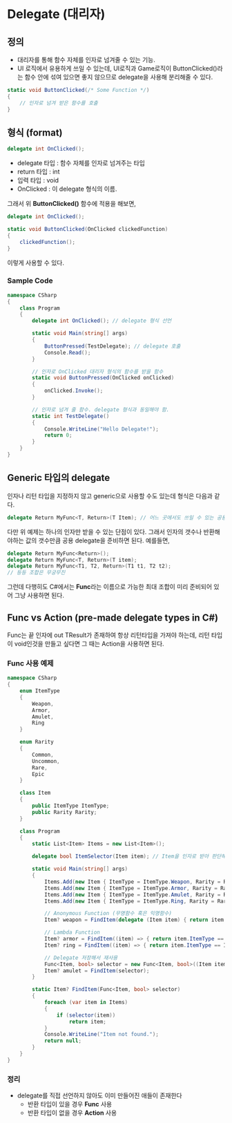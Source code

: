 # Delegate (대리자)

## 정의
- 대리자를 통해 함수 자체를 인자로 넘겨줄 수 있는 기능. 
- UI 로직에서 유용하게 쓰일 수 있는데, UI로직과 Game로직이 ButtonClicked()라는 함수 안에 섞여 있으면 좋지 않으므로 delegate을 사용해 분리해줄 수 있다.
```csharp
static void ButtonClicked(/* Some Function */)
{
    // 인자로 넘겨 받은 함수를 호출
}
```

## 형식 (format)

```csharp
delegate int OnClicked();
```
- delegate 타입 : 함수 자체를 인자로 넘겨주는 타입
- return 타입 : int
- 입력 타입 : void
- OnClicked : 이 delegate 형식의 이름.

그래서 위 **ButtonClicked()** 함수에 적용을 해보면,
```csharp
delegate int OnClicked();

static void ButtonClicked(OnClicked clickedFunction)
{
    clickedFunction();
}
```
이렇게 사용할 수 있다.

### Sample Code

```csharp
namespace CSharp
{
    class Program
    {
        delegate int OnClicked(); // delegate 형식 선언

        static void Main(string[] args)
        {
            ButtonPressed(TestDelegate); // delegate 호출
            Console.Read();
        }

        // 인자로 OnClicked 대리자 형식의 함수를 받을 함수
        static void ButtonPressed(OnClicked onClicked) 
        {
            onClicked.Invoke();
        }

        // 인자로 넘겨 줄 함수. delegate 형식과 동일해야 함.
        static int TestDelegate() 
        {
            Console.WriteLine("Hello Delegate!");
            return 0;
        }
    }
}
```

## Generic 타입의 delegate
인자나 리턴 타입을 지정하지 않고 generic으로 사용할 수도 있는데 형식은 다음과 같다.
```csharp
delegate Return MyFunc<T, Return>(T Item); // 어느 곳에서도 쓰일 수 있는 공용 delegate 
```
다만 위 예제는 하나의 인자만 받을 수 있는 단점이 있다. 그래서 인자의 갯수나 반환해야하는 값의 갯수만큼 공용 delegate을 준비하면 된다. 예를들면,
```csharp
delegate Return MyFunc<Return>();
delegate Return MyFunc<T, Return>(T item);
delegate Return MyFunc<T1, T2, Return>(T1 t1, T2 t2);
// 등등 조합은 무궁무진
```
그런데 다행히도 C#에서는 **Func**라는 이름으로 가능한 최대 조합이 미리 준비되어 있어 그냥 사용하면 된다.

## Func vs Action (pre-made delegate types in C#)
Func는 끝 인자에 out TResult가 존재하여 항상 리턴타입을 가져야 하는데, 리턴 타입이 void인것을 만들고 싶다면 그 때는 Action을 사용하면 된다.

### Func 사용 예제
```csharp
namespace CSharp
{
    enum ItemType
    {
        Weapon,
        Armor,
        Amulet,
        Ring
    }

    enum Rarity
    {
        Common,
        Uncommon,
        Rare,
        Epic
    }

    class Item
    {
        public ItemType ItemType;
        public Rarity Rarity;
    }

    class Program
    {
        static List<Item> Items = new List<Item>();

        delegate bool ItemSelector(Item item); // Item을 인자로 받아 판단해서 bool 값을 리턴해주는 delegate 형식

        static void Main(string[] args)
        {
            Items.Add(new Item { ItemType = ItemType.Weapon, Rarity = Rarity.Common });
            Items.Add(new Item { ItemType = ItemType.Armor, Rarity = Rarity.Rare });
            Items.Add(new Item { ItemType = ItemType.Amulet, Rarity = Rarity.Uncommon });
            Items.Add(new Item { ItemType = ItemType.Ring, Rarity = Rarity.Epic });

            // Anonymous Function (무명함수 혹은 익명함수)
            Item? weapon = FindItem(delegate (Item item) { return item.ItemType == ItemType.Weapon; });

            // Lambda Function
            Item? armor = FindItem((item) => { return item.ItemType == ItemType.Armor; });
            Item? ring = FindItem((item) => { return item.ItemType == ItemType.Ring; });

            // Delegate 저장해서 재사용
            Func<Item, bool> selector = new Func<Item, bool>((Item item) => { return item.ItemType == ItemType.Amulet; });
            Item? amulet = FindItem(selector);
        }

        static Item? FindItem(Func<Item, bool> selector)
        {
            foreach (var item in Items)
            {
                if (selector(item))
                    return item;
            }
            Console.WriteLine("Item not found.");
            return null;
        }
    }
}
```

### 정리
- delegate를 직접 선언하지 않아도 이미 만들어진 애들이 존재한다
    - 반환 타입이 있을 경우 **Func** 사용
    - 반환 타입이 없을 경우 **Action** 사용

